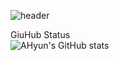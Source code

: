 ![header](https://capsule-render.vercel.app/api?type=Venom&color=d8bfd8&height=300&section=header&text=Welcome%20to%20AHyun's%20GitHub%20✨%20&fontSize=50&fontColor=2f4f4f&fontAlign=50)

GiuHub Status
<br>
![AHyun's GitHub stats](https://github-readme-stats.vercel.app/api?username=AHyun0&show_icons=true&theme=transparent)
